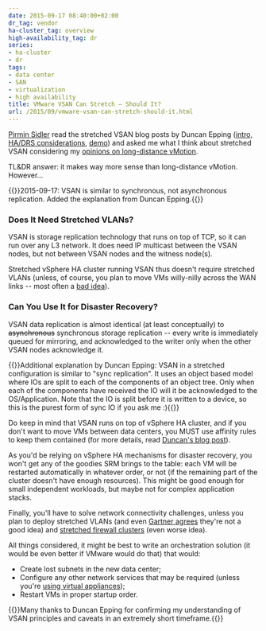 ```yaml
---
date: 2015-09-17 08:40:00+02:00
dr_tag: vendor
ha-cluster_tag: overview
high-availability_tag: dr
series:
- ha-cluster
- dr
tags:
- data center
- SAN
- virtualization
- high availability
title: VMware VSAN Can Stretch – Should It?
url: /2015/09/vmware-vsan-can-stretch-should-it.html
---
```

[Pirmin Sidler](https://www.linkedin.com/pub/pirmin-sidler/56/2aa/445) read the stretched VSAN blog posts by Duncan Epping ([intro](http://www.yellow-bricks.com/2015/08/31/what-is-new-for-virtual-san-6-1/), [HA/DRS considerations](http://www.yellow-bricks.com/2015/09/09/hadrs-configuration-with-virtual-san-stretched-cluster-environment/), [demo](http://www.yellow-bricks.com/2015/09/10/virtual-san-stretched-clustering-demo/)) and asked me what I think about stretched VSAN considering my [opinions on long-distance vMotion](https://blog.ipspace.net/2015/02/before-talking-about-vmotion-across.html).

TL&DR answer: it makes way more sense than long-distance vMotion. However...
<!--more-->
{{<note update>}}2015-09-17: VSAN is similar to synchronous, not asynchronous replication. Added the explanation from Duncan Epping.{{</note>}}

### Does It Need Stretched VLANs?

VSAN is storage replication technology that runs on top of TCP, so it can run over any L3 network. It does need IP multicast between the VSAN nodes, but not between VSAN nodes and the witness node(s).

Stretched vSphere HA cluster running VSAN thus doesn't require stretched VLANs (unless, of course, you plan to move VMs willy-nilly across the WAN links -- most often a [bad idea](https://blog.ipspace.net/2015/01/latency-killer-of-spread-out.html)).

### Can You Use It for Disaster Recovery?

VSAN data replication is almost identical (at least conceptually) to ~~asynchronous~~ synchronous storage replication -- every write is immediately queued for mirroring, and acknowledged to the writer only when the other VSAN nodes acknowledge it.

{{<note>}}Additional explanation by Duncan Epping: VSAN in a stretched configuration is similar to \"sync replication\". It uses an object based model where IOs are split to each of the components of an object tree. Only when each of the components have received the IO will it be acknowledged to the OS/Application. Note that the IO is split before it is written to a device, so this is the purest form of sync IO if you ask me :){{</note>}}

Do keep in mind that VSAN runs on top of vSphere HA cluster, and if you don't want to move VMs between data centers, you MUST use affinity rules to keep them contained (for more details, read [Duncan's blog post](http://www.yellow-bricks.com/2015/09/09/hadrs-configuration-with-virtual-san-stretched-cluster-environment/)).

As you'd be relying on vSphere HA mechanisms for disaster recovery, you won't get any of the goodies SRM brings to the table: each VM will be restarted automatically in whatever order, or not (if the remaining part of the cluster doesn't have enough resources). This might be good enough for small independent workloads, but maybe not for complex application stacks.

Finally, you'll have to solve network connectivity challenges, unless you plan to deploy stretched VLANs (and even [Gartner agrees](https://blog.ipspace.net/2015/09/blessed-by-gartner-stretched-vlans-make.html) they're not a good idea) and [stretched firewall clusters](http://blog.ipspace.net/2011/04/distributed-firewalls-how-badly-do-you.html) (even worse idea).

All things considered, it might be best to write an orchestration solution (it would be even better if VMware would do that) that would:

-   Create lost subnets in the new data center;
-   Configure any other network services that may be required (unless you're [using virtual appliances](https://blog.ipspace.net/2013/05/simplify-your-disaster-recovery-with.html));
-   Restart VMs in proper startup order.

{{<note>}}Many thanks to Duncan Epping for confirming my understanding of VSAN principles and caveats in an extremely short timeframe.{{</note>}}
